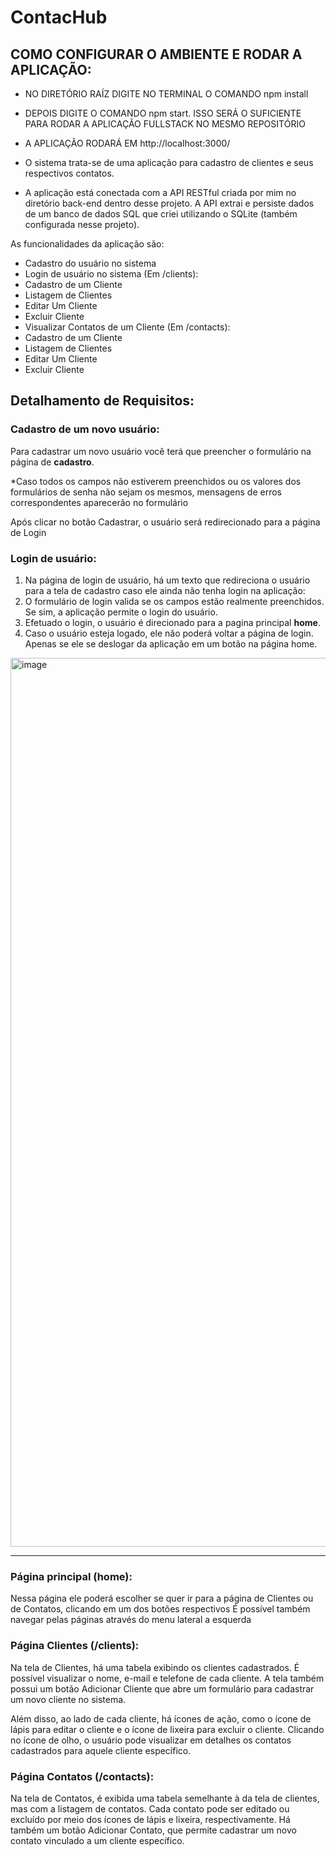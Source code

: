 # ContacHub

## COMO CONFIGURAR O AMBIENTE E RODAR A APLICAÇÃO:

- NO DIRETÓRIO RAÍZ DIGITE NO TERMINAL O COMANDO npm install
- DEPOIS DIGITE O COMANDO npm start. ISSO SERÁ O SUFICIENTE PARA RODAR A APLICAÇÃO FULLSTACK NO MESMO REPOSITÓRIO
- A APLICAÇÃO RODARÁ EM http://localhost:3000/


- O sistema trata-se de uma aplicação para cadastro de clientes e seus respectivos contatos. 
- A aplicação está conectada com a API RESTful criada por mim no diretório back-end dentro desse projeto. A API extrai e persiste dados de um banco de dados SQL que criei utilizando o SQLite (também configurada nesse projeto). 

As funcionalidades da aplicação são: 

- Cadastro do usuário no sistema
- Login de usuário no sistema
(Em /clients):
- Cadastro de um Cliente
- Listagem de Clientes 
- Editar Um Cliente
- Excluir Cliente
- Visualizar Contatos de um Cliente
(Em /contacts):
- Cadastro de um Cliente
- Listagem de Clientes 
- Editar Um Cliente
- Excluir Cliente

## Detalhamento de Requisitos:
### Cadastro de um novo usuário:

Para cadastrar um novo usuário você terá que preencher o formulário na página de **cadastro**.


*Caso todos os campos não estiverem preenchidos ou os valores dos formulários de senha não sejam os mesmos, mensagens de erros correspondentes aparecerão no formulário

Após clicar no botão Cadastrar, o usuário será redirecionado para a página de Login
### Login de usuário:

1. Na página de login de usuário, há um texto que redireciona o usuário para a tela de cadastro caso ele ainda não tenha login na aplicação:
2. O formulário de login valida se os campos estão realmente preenchidos. Se sim, a aplicação permite o login do usuário.
3. Efetuado o login, o usuário é direcionado para a pagina principal **home**.
4. Caso o usuário esteja logado, ele não poderá voltar a página de login. Apenas se ele se deslogar da aplicação em um botão na página home.
<img width="1422" alt="image" src="https://user-images.githubusercontent.com/104026230/194592771-efb88c53-807f-405b-94b8-34d163d2d53c.png">

---
### Página principal (home):
Nessa página ele poderá escolher se quer ir para a página de Clientes ou de Contatos, clicando em um dos botões respectivos
É possível também navegar pelas páginas através do menu lateral a esquerda

### Página Clientes (/clients):
Na tela de Clientes, há uma tabela exibindo os clientes cadastrados. É possível visualizar o nome, e-mail e telefone de cada cliente. A tela também possui um botão Adicionar Cliente que abre um formulário para cadastrar um novo cliente no sistema.

Além disso, ao lado de cada cliente, há ícones de ação, como o ícone de lápis para editar o cliente e o ícone de lixeira para excluir o cliente. Clicando no ícone de olho, o usuário pode visualizar em detalhes os contatos cadastrados para aquele cliente específico.

### Página Contatos (/contacts):
Na tela de Contatos, é exibida uma tabela semelhante à da tela de clientes, mas com a listagem de contatos. Cada contato pode ser editado ou excluído por meio dos ícones de lápis e lixeira, respectivamente. Há também um botão Adicionar Contato, que permite cadastrar um novo contato vinculado a um cliente específico.



